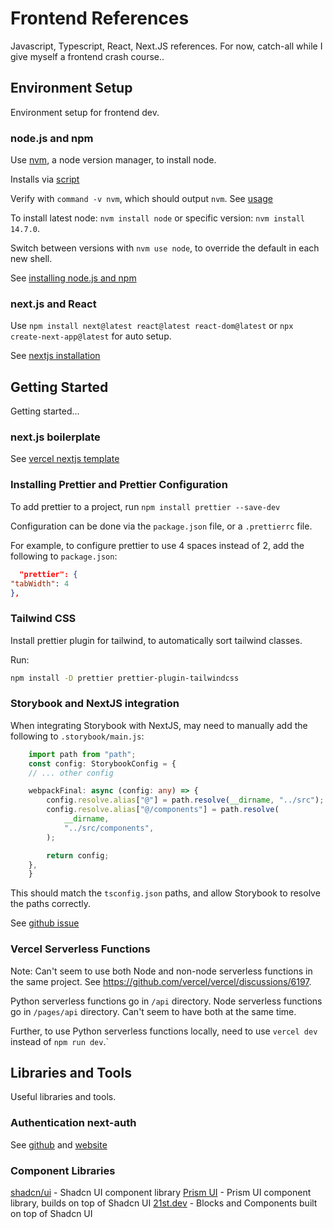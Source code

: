 # Frontend References

Javascript, Typescript, React, Next.JS references. For now, catch-all while I give myself a frontend
crash course..

## Environment Setup

Environment setup for frontend dev.

### node.js and npm

Use [nvm](https://github.com/nvm-sh/nvm), a node version manager, to install node.

Installs via [script](https://github.com/nvm-sh/nvm#install--update-script)

Verify with `command -v nvm`, which should output `nvm`. See [usage](https://github.com/nvm-sh/nvm#usage)

To install latest node: `nvm install node` or specific version: `nvm install 14.7.0`.

Switch between versions with `nvm use node`, to override the default in each new shell.

See [installing node.js and npm](https://docs.npmjs.com/downloading-and-installing-node-js-and-npm)

### next.js and React

Use `npm install next@latest react@latest react-dom@latest` or `npx create-next-app@latest` for auto setup.

See [nextjs installation](https://nextjs.org/docs/getting-started/installation)

## Getting Started

Getting started...

### next.js boilerplate

See [vercel nextjs template](https://github.com/vercel/vercel/tree/main/examples/nextjs)

### Installing Prettier and Prettier Configuration

To add prettier to a project, run `npm install prettier --save-dev`

Configuration can be done via the `package.json` file, or a `.prettierrc` file.

For example, to configure prettier to use 4 spaces instead of 2, add the following to `package.json`:

```json
  "prettier": {
"tabWidth": 4
},
```

### Tailwind CSS

Install prettier plugin for tailwind, to automatically sort tailwind classes.

Run:

```bash
npm install -D prettier prettier-plugin-tailwindcss
```

### Storybook and NextJS integration

When integrating Storybook with NextJS, may need to manually add the following to `.storybook/main.js`:

```typescript
    import path from "path";
    const config: StorybookConfig = {
    // ... other config

    webpackFinal: async (config: any) => {
        config.resolve.alias["@"] = path.resolve(__dirname, "../src");
        config.resolve.alias["@/components"] = path.resolve(
            __dirname,
            "../src/components",
        );

        return config;
    },
    }
```

This should match the `tsconfig.json` paths, and allow Storybook to resolve the paths correctly.

See [github issue](https://github.com/storybookjs/storybook/issues/12449#issuecomment-1637153787)

### Vercel Serverless Functions

Note: Can't seem to use both Node and non-node serverless functions in the same project.
See https://github.com/vercel/vercel/discussions/6197.

Python serverless functions go in `/api` directory.
Node serverless functions go in `/pages/api` directory.
Can't seem to have both at the same time.

Further, to use Python serverless functions locally, need to use `vercel dev` instead of `npm run dev`.`

## Libraries and Tools

Useful libraries and tools.

### Authentication next-auth

See [github](https://github.com/nextauthjs/next-auth) and [website](https://next-auth.js.org/)

### Component Libraries

[shadcn/ui](https://ui.shadcn.com/docs) - Shadcn UI component library
[Prism UI](https://www.prismui.tech/) - Prism UI component library, builds on top of Shadcn UI
[21st.dev](https://21st.dev/) - Blocks and Components built on top of Shadcn UI